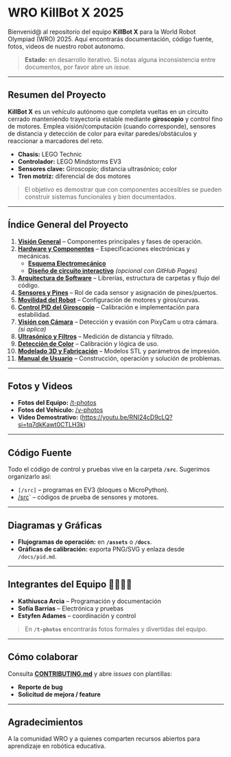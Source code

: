 # WRO KillBot X 2025

Bienvenid@ al repositorio del equipo **KillBot X** para la World Robot Olympiad (WRO) 2025. Aquí encontrarás documentación, código fuente, fotos, videos de nuestro robot autonomo.

> **Estado:** en desarrollo iterativo. Si notas alguna inconsistencia entre documentos, por favor abre un *issue*.

---

## Resumen del Proyecto

**KillBot X** es un vehículo autónomo que completa vueltas en un circuito cerrado manteniendo trayectoria estable mediante **giroscopio** y control fino de motores. Emplea visión/computación (cuando corresponde), sensores de distancia y detección de color para evitar paredes/obstáculos y reaccionar a marcadores del reto.

- **Chasis:** LEGO Technic
- **Controlador:** LEGO Mindstorms EV3
- **Sensores clave:** Giroscopio; distancia ultrasónico; color
- **Tren motriz:** diferencial de dos motores

> El objetivo es demostrar que con componentes accesibles se pueden construir sistemas funcionales y bien documentados.

---

## Índice General del Proyecto

1. **[Visión General](/docs/overview.md)** – Componentes principales y fases de operación.
2. **[Hardware y Componentes](/docs/hardware.md)** – Especificaciones electrónicas y mecánicas.  
   - **[Esquema Electromecánico](/schemes/)**  
   - **[Diseño de circuito interactivo](/embeds/index.html)** *(opcional con GitHub Pages)*
3. **[Arquitectura de Software](/docs/software.md)** – Librerías, estructura de carpetas y flujo del código.
4. **[Sensores y Pines](/docs/sensors.md)** – Rol de cada sensor y asignación de pines/puertos.
5. **[Movilidad del Robot](/docs/mobility.md)** – Configuración de motores y giros/curvas.
6. **[Control PID del Giroscopio](/docs/pid.md)** – Calibración e implementación para estabilidad.
7. **[Visión con Cámara](/docs/vision.md)** – Detección y evasión con PixyCam u otra cámara. *(si aplica)*
8. **[Ultrasónico y Filtros](/docs/ultrasonic.md)** – Medición de distancia y filtrado.
9. **[Detección de Color](/docs/color.md)** – Calibración y lógica de uso.
10. **[Modelado 3D y Fabricación](/docs/models.md)** – Modelos STL y parámetros de impresión.
11. **[Manual de Usuario](/docs/user-manual.md)** – Construcción, operación y solución de problemas.

---

## Fotos y Videos

- **Fotos del Equipo:** [/t-photos](/t-photos)
- **Fotos del Vehículo:** [/v-photos](/v-photos)
- **Video Demostrativo:** (https://youtu.be/RNI24cD9cLQ?si=tq7dkKawt0CTLH3k) 

---

## Código Fuente

Todo el código de control y pruebas vive en la carpeta **`/src`**. Sugerimos organizarlo así:

- `[/src]` – programas en EV3 (bloques o MicroPython).  
- [/src](/test)` – códigos de prueba de sensores y motores.  


---

## Diagramas y Gráficas

- **Flujogramas de operación:** en **`/assets`** o **`/docs`**.  
- **Gráficas de calibración:** exporta PNG/SVG y enlaza desde `/docs/pid.md`.

---

## Integrantes del Equipo 🧑‍💻🧑‍🔧

- **Kathiusca Arcia** – Programación y documentación
- **Sofía Barrias** – Electrónica y pruebas
- **Estyfen Adames** – coordinación y control
  
> En **`/t-photos`** encontrarás fotos formales y divertidas del equipo.

---

## Cómo colaborar

Consulta **[CONTRIBUTING.md](CONTRIBUTING.md)** y abre *issues* con plantillas:
- **Reporte de bug**
- **Solicitud de mejora / feature**


---

## Agradecimientos

A la comunidad WRO y a quienes comparten recursos abiertos para aprendizaje en robótica educativa.
